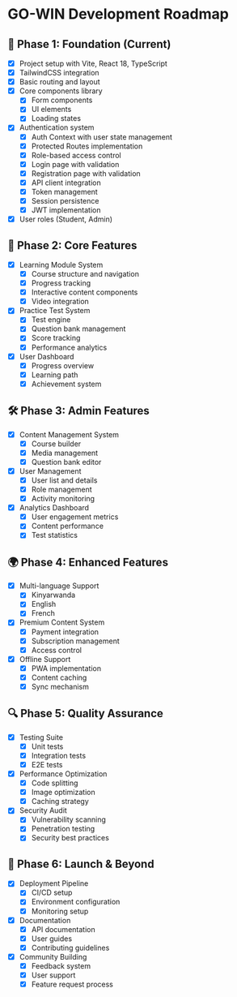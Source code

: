 # GO-WIN Development Roadmap

## 🎯 Phase 1: Foundation (Current)
- [x] Project setup with Vite, React 18, TypeScript
- [x] TailwindCSS integration
- [x] Basic routing and layout
- [x] Core components library
  - [x] Form components
  - [x] UI elements
  - [x] Loading states
- [x] Authentication system
  - [x] Auth Context with user state management
  - [x] Protected Routes implementation
  - [x] Role-based access control
  - [x] Login page with validation
  - [x] Registration page with validation
  - [x] API client integration
  - [x] Token management
  - [x] Session persistence
  - [x] JWT implementation
- [x] User roles (Student, Admin)

## 🚀 Phase 2: Core Features
- [x] Learning Module System
  - [x] Course structure and navigation
  - [x] Progress tracking
  - [x] Interactive content components
  - [x] Video integration
- [x] Practice Test System
  - [x] Test engine
  - [x] Question bank management
  - [x] Score tracking
  - [x] Performance analytics
- [x] User Dashboard
  - [x] Progress overview
  - [x] Learning path
  - [x] Achievement system

## 🛠️ Phase 3: Admin Features
- [x] Content Management System
  - [x] Course builder
  - [x] Media management
  - [x] Question bank editor
- [x] User Management
  - [x] User list and details
  - [x] Role management
  - [x] Activity monitoring
- [x] Analytics Dashboard
  - [x] User engagement metrics
  - [x] Content performance
  - [x] Test statistics

## 🌍 Phase 4: Enhanced Features
- [x] Multi-language Support
  - [x] Kinyarwanda
  - [x] English
  - [x] French
- [x] Premium Content System
  - [x] Payment integration
  - [x] Subscription management
  - [x] Access control
- [x] Offline Support
  - [x] PWA implementation
  - [x] Content caching
  - [x] Sync mechanism

## 🔍 Phase 5: Quality Assurance
- [x] Testing Suite
  - [x] Unit tests
  - [x] Integration tests
  - [x] E2E tests
- [x] Performance Optimization
  - [x] Code splitting
  - [x] Image optimization
  - [x] Caching strategy
- [x] Security Audit
  - [x] Vulnerability scanning
  - [x] Penetration testing
  - [x] Security best practices

## 🚀 Phase 6: Launch & Beyond
- [x] Deployment Pipeline
  - [x] CI/CD setup
  - [x] Environment configuration
  - [x] Monitoring setup
- [x] Documentation
  - [x] API documentation
  - [x] User guides
  - [x] Contributing guidelines
- [x] Community Building
  - [x] Feedback system
  - [x] User support
  - [x] Feature request process

